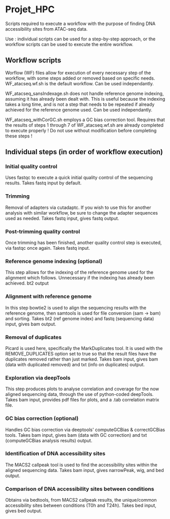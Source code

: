 # Projet_HPC

Scripts required to execute a workflow with the purpose of finding DNA accessibility sites from ATAC-seq data.

Use : individual scripts can be used for a step-by-step approach, or the workflow scripts can be used to execute the entire workflow.

## Workflow scripts

Worflow (WF) files allow for execution of every necessary step of the workflow, with some steps added or removed based on specific needs.
WF_atacseq.wf.sh is the default workflow.
Can be used independantly.

WF_atacseq_sansIndexage.sh does not handle reference genome indexing, assuming it has already been dealt with. This is useful because the indexing takes a long time, and is not a step that needs to be repeated if already achieved for the reference genome used.
Can be used independantly.

WF_atacseq_withCorGC.sh employs a GC bias correction tool.
Requires that the results of steps 1 through 7 of WF_atacseq.wf.sh are already completed to execute properly ! Do not use without modification before completing these steps !

## Individual steps (in order of workflow execution)

### Initial quality control
Uses fastqc to execute a quick initial quality control of the sequencing results. Takes fastq input by default.

### Trimming
Removal of adapters via cutadaptc. If you wish to use this for another analysis with similar workflow, be sure to change the adapter sequences used as needed. Takes fastq input, gives fastq output.

### Post-trimming quality control
Once trimming has been finished, another quality control step is executed, via fastqc once again. Takes fastq input.

### Reference genome indexing (optional)
This step allows for the indexing of the reference genome used for the alignment which follows. Unnecessary if the indexing has already been achieved. bt2 output

### Alignment with reference genome
In this step bowtie2 is used to align the sequencing results with the reference genome, then samtools is used for file conversion (sam -> bam) and sorting. Takes bt2 (ref genome index) and fastq (sequencing data) input, gives bam output.

### Removal of duplicates
Picard is used here, specifically the MarkDuplicates tool. It is used with the REMOVE_DUPLICATES option set to true so that the result files have the duplicates removed rather than just marked. Takes bam input, gives bam (data with duplicated removed) and txt (info on duplicates) output.

### Exploration via deepTools
This step produces plots to analyse correlation and coverage for the now aligned sequencing data, through the use of python-coded deepTools. Takes bam input, provides pdf files for plots, and a .tab correlation matrix file.

### GC bias correction (optional)
Handles GC bias correction via deeptools' computeGCBias & correctGCBias tools. Takes bam input, gives bam (data with GC correction) and txt (computeGCBias analysis results) output.

### Identification of DNA accessibility sites
The MACS2 callpeak tool is used to find the accessibility sites within the aligned sequencing data. Takes bam input, gives narrowPeak, wig, and bed output.

### Comparison of DNA accessibility sites between conditions
Obtains via bedtools, from MACS2 callpeak results, the unique/common accessibility sites between conditions (T0h and T24h). Takes bed input, gives bed output.
